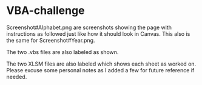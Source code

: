 # VBA-challenge

Screenshot#Alphabet.png are screenshots showing the page with instructions as followed just like how it should look in Canvas. This also is the same for Screenshot#Year.png.

The two .vbs files are also labeled as shown.

The two XLSM files are also labeled which shows each sheet as worked on. Please excuse some personal notes as I added a few for future reference if needed.